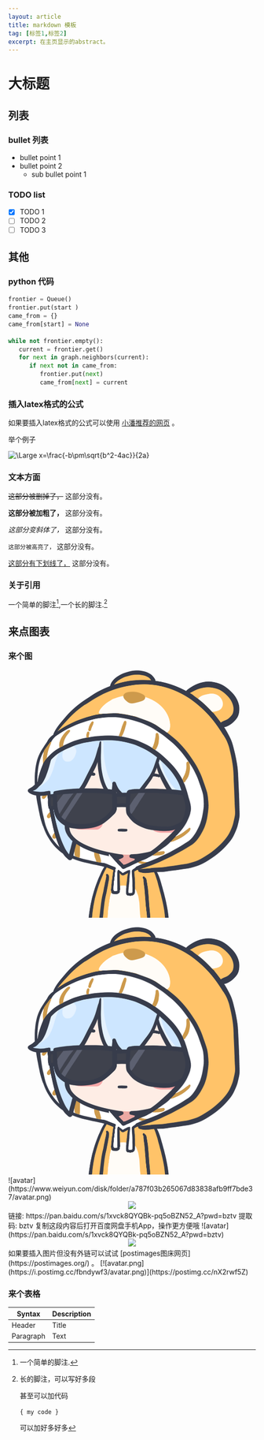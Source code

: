 ```yaml
---
layout: article
title: markdown 模板
tag: [标签1,标签2]
excerpt: 在主页显示的abstract。
---
```


# 大标题
## 列表
### bullet 列表
- bullet point 1
- bullet point 2
  - sub bullet point 1

### TODO list
- [x] TODO 1
- [ ] TODO 2
- [ ] TODO 3

## 其他
### python 代码
```python
frontier = Queue()
frontier.put(start )
came_from = {}
came_from[start] = None

while not frontier.empty():
   current = frontier.get()
   for next in graph.neighbors(current):
      if next not in came_from:
         frontier.put(next)
         came_from[next] = current

```

### 插入latex格式的公式
如果要插入latex格式的公式可以使用 [小潘推荐的网页](https://www.codecogs.com/latex/eqneditor.php) 。

举个例子

![\Large x=\frac{-b\pm\sqrt{b^2-4ac}}{2a}](https://latex.codecogs.com/svg.latex?\Large&space;x=\frac{-b\pm\sqrt{b^2-4ac}}{2a})

### 文本方面

~~这部分被删掉了，~~ 这部分没有。

**这部分被加粗了，** 这部分没有。

*这部分变斜体了，* 这部分没有。

`这部分被高亮了，` 这部分没有。

<u>这部分有下划线了，</u> 这部分没有。

### 关于引用

一个简单的脚注[^1],一个长的脚注.[^bignote]

[^1]: 一个简单的脚注.

[^bignote]: 长的脚注，可以写好多段

    甚至可以加代码

    `{ my code }`

    可以加好多好多

## 来点图表
### 来个图
![avatar](https://github.com/ZitWNG/zitwng.github.io/blob/main/pics/avatar.png)
<div style="text-align: center"><img src="https://github.com/ZitWNG/zitwng.github.io/blob/main/pics/avatar.png"/></div>
![avatar](https://www.weiyun.com/disk/folder/a787f03b265067d83838afb9ff7bde37/avatar.png)
<div style="text-align: center"><img src="https://www.weiyun.com/disk/folder/a787f03b265067d83838afb9ff7bde37/avatar.png"/></div>
链接: https://pan.baidu.com/s/1xvck8QYQBk-pq5oBZN52_A?pwd=bztv 提取码: bztv 复制这段内容后打开百度网盘手机App，操作更方便哦
![avatar](https://pan.baidu.com/s/1xvck8QYQBk-pq5oBZN52_A?pwd=bztv)
<div style="text-align: center"><img src="https://pan.baidu.com/s/1xvck8QYQBk-pq5oBZN52_A?pwd=bztv"/></div>
如果要插入图片但没有外链可以试试 [postimages图床网页](https://postimages.org/) 。
[![avatar.png](https://i.postimg.cc/fbndywf3/avatar.png)](https://postimg.cc/nX2rwf5Z)


### 来个表格

| Syntax      | Description |
| ----------- | ----------- |
| Header      | Title       |
| Paragraph   | Text        |

<!-- 文档注释 -->